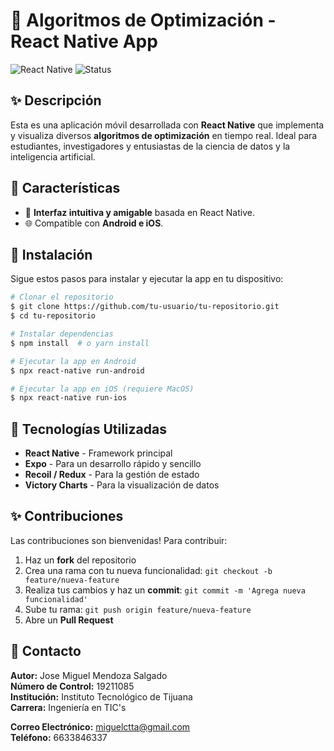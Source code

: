# 🌟 Algoritmos de Optimización - React Native App

![React Native](https://img.shields.io/badge/React%20Native-0.72-blue?style=flat&logo=react)
![Status](https://img.shields.io/badge/status-Activo-success)

## ✨ Descripción

Esta es una aplicación móvil desarrollada con **React Native** que implementa y visualiza diversos **algoritmos de optimización** en tiempo real. Ideal para estudiantes, investigadores y entusiastas de la ciencia de datos y la inteligencia artificial.

## 🎯 Características

- 🔄 **Interfaz intuitiva y amigable** basada en React Native.
- 🌐 Compatible con **Android e iOS**.

## 📝 Instalación

Sigue estos pasos para instalar y ejecutar la app en tu dispositivo:

```sh
# Clonar el repositorio
$ git clone https://github.com/tu-usuario/tu-repositorio.git
$ cd tu-repositorio

# Instalar dependencias
$ npm install  # o yarn install

# Ejecutar la app en Android
$ npx react-native run-android

# Ejecutar la app en iOS (requiere MacOS)
$ npx react-native run-ios
```

## 💪 Tecnologías Utilizadas

- **React Native** - Framework principal
- **Expo** - Para un desarrollo rápido y sencillo
- **Recoil / Redux** - Para la gestión de estado
- **Victory Charts** - Para la visualización de datos

## ✨ Contribuciones

Las contribuciones son bienvenidas! Para contribuir:
1. Haz un **fork** del repositorio
2. Crea una rama con tu nueva funcionalidad: `git checkout -b feature/nueva-feature`
3. Realiza tus cambios y haz un **commit**: `git commit -m 'Agrega nueva funcionalidad'`
4. Sube tu rama: `git push origin feature/nueva-feature`
5. Abre un **Pull Request**

## 💬 Contacto

**Autor:** Jose Miguel Mendoza Salgado  
**Número de Control:** 19211085  
**Institución:** Instituto Tecnológico de Tijuana  
**Carrera:** Ingeniería en TIC's  

**Correo Electrónico:** miguelctta@gmail.com  
**Teléfono:** 6633846337

